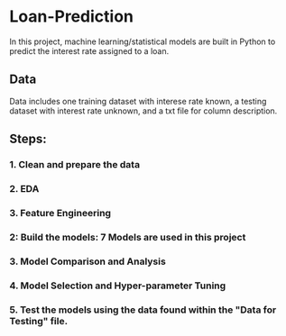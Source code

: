 # Loan-Prediction
In this project,  machine learning/statistical models are built in Python to predict the interest rate assigned to a loan. 

## Data
Data includes one training dataset with interese rate known, a testing dataset with interest rate unknown, and a txt file for column description. 

## Steps:
### 1. Clean and prepare the data
### 2. EDA
### 3. Feature Engineering
### 2: Build the models: 7 Models are used in this project
### 3. Model Comparison and Analysis
### 4. Model Selection and Hyper-parameter Tuning
### 5. Test the models using the data found within the "Data for Testing" file. 

